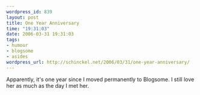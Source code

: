 ```yaml
--- 
wordpress_id: 839
layout: post
title: One Year Anniversary
time: "19:31:03"
date: 2006-03-31 19:31:03
tags: 
- humour
- blogsome
- asides
wordpress_url: http://schinckel.net/2006/03/31/one-year-anniversary/
---
```

Apparently, it's one year since I moved permanently to Blogsome. I still love her as much as the day I met her. 
